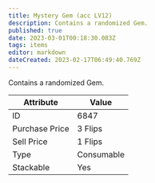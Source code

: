 ```yaml
---
title: Mystery Gem (acc LV12)
description: Contains a randomized Gem.
published: true
date: 2023-03-01T00:18:30.083Z
tags: items
editor: markdown
dateCreated: 2023-02-17T06:49:40.769Z
---
```


Contains a randomized Gem.

|Attribute|Value|
|-|-|
|ID|6847|
|Purchase Price|3 Flips|
|Sell Price|1 Flips|
|Type|Consumable|
|Stackable|Yes|

